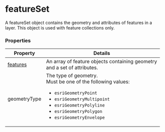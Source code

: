 # featureSet

A featureSet object contains the geometry and attributes of features in a layer. This object is used with feature collections only.

### Properties

| Property | Details
| --- | ---
| [features](feature.md) | An array of feature objects containing geometry and a set of attributes.
| geometryType | The type of geometry.<br>Must be one of the following values:<ul><li>`esriGeometryPoint`</li><li>`esriGeometryMultipoint`</li><li>`esriGeometryPolyline`</li><li>`esriGeometryPolygon`</li><li>`esriGeometryEnvelope`</li></ul>



